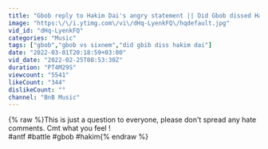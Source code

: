 ```yaml
---
title: "Gbob reply to Hakim Dai's angry statement || Did Gbob dissed Hakim Dai || Audience and judges reacts"
image: "https:\/\/i.ytimg.com\/vi\/dHq-LyenkFQ\/hqdefault.jpg"
vid_id: "dHq-LyenkFQ"
categories: "Music"
tags: ["gbob","gbob vs sixnem","did gbib diss hakim dai"]
date: "2022-03-01T20:18:59+03:00"
vid_date: "2022-02-25T08:53:30Z"
duration: "PT4M29S"
viewcount: "5541"
likeCount: "344"
dislikeCount: ""
channel: "BnB Music"
---
```

{% raw %}This is just a question to everyone, please don't spread any hate comments. Cmt what you feel !<br />#antf #battle #gbob #hakim{% endraw %}
